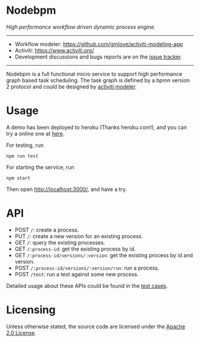 # Nodebpm

*High performance workflow driven dynamic process engine.*

---

+ Workflow modeler: https://github.com/gmlove/activiti-modeling-app
+ Activiti: https://www.activiti.org/
+ Development discussions and bugs reports are on the [issue tracker](https://github.com/gmlove/nodebpm/issues).

---

Nodebpm is a full functional micro service to support high performance graph based task scheduling. The task graph is defined by a bpmn version 2 protocol and could be designed by [activiti modeler](https://github.com/gmlove/activiti-modeling-app).

# Usage

A demo has been deployed to heroku (Thanks heroku.com!), and you can try a online one at [here](https://infinite-dusk-45126.herokuapp.com/).

For testing, run

```shell
npm run test
```

For starting the service, run

```shell
npm start
```

Then open [http://localhost:3000/](http://localhost:3000/), and have a try.


# API

- POST `/`: create a process.
- PUT `/`: create a new version for an existing process.
- GET `/`: query the existing processes.
- GET `/:process-id`: get the existing process by id.
- GET `/:process-id/versions/:version`: get the existing process by id and version.
- POST `/:process-id/versions/:version/run`: run a process.
- POST `/test`: run a test against some new process.

Detailed usage about these APIs could be found in the [test cases](https://github.com/gmlove/nodebpm/blob/master/routes/bp.spec.js).

# Licensing
Unless otherwise stated, the source code are licensed under the [Apache 2.0 License](./LICENSE).